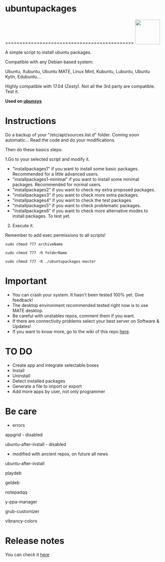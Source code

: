 # ubuntupackages
=============================================
<img src="http://design.ubuntu.com/wp-content/uploads/ubuntu-logo32.png" width="80">

A simple script to install ubuntu packages.

Compatible with any Debian based system:

Ubuntu, Xubuntu, Ubuntu MATE, Linux Mint, Kubuntu, Lubuntu, Ubuntu Kylin, Edubuntu...

Highly compatible with 17.04 (Zesty). Not all the 3rd party are compatible. Test it.

**Used on [ubunsys](https://github.com/adgellida/ubunsys)**

Instructions
=============================================
Do a backup of your "/etc/apt/sources.list.d" folder. Coming soon automatic...
Read the code and do your modifications.

Then do these basics steps:

1.Go to your selected script and modify it.

* "installpackages1" if you want to install some basic packages. Recommended for a little advanced users.
* "installpackages1-minimal" if you want to install some minimal packages. Recommended for normal users.
* "installpackages2" if you want to check my extra proposed packages.
* "installpackages3" if you want to check more extra packages.
* "installpackages4" if you want to check the test packages.
* "installpackages5" if you want to check problematic packages.
* "installpackages6" if you want to check more alternative modes to install packages. To test yet.

2. Execute it.

Remember to add exec permissions to all scripts!

`sudo chmod 777 archiveName`

`sudo chmod 777 -R folderName`

`sudo chmod 777 -R ./ubuntupackages-master`

Important
=============================================
* You can crash your system. It hasn't been tested 100% yet. Give feedback!
* The desktop environment recommended tested right now is to use MATE desktop.
* Be careful with unstables repos, comment them if you want.
* If there are connectivity problems select your best server on Software & Updates!
* If you want to know more, go to the wiki of this repo [here](https://github.com/adgellida/ubuntupackages/wiki).

TO DO
=============================================
* Create app and integrate selectable boxes
* Install
* Uninstall
* Detect installed packages
* Generate a file to import or export
* Add more apps by user, not only programmer

Be care
=============================================
* errors

appgrid - disabled

ubuntu-after-install - disabled

* modified with ancient repos, on future all news

ubuntu-after-install

playdeb

getdeb

notepadqq

y-ppa-manager

grub-customizer

vibrancy-colors

Release notes
=============================================
You can check it [here](https://github.com/adgellida/ubuntupackages/releases)
